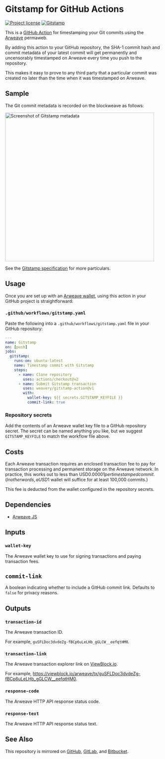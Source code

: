 # Gitstamp for GitHub Actions

[![Project license](https://img.shields.io/badge/license-Public%20Domain-blue.svg)](https://unlicense.org)
[![Gitstamp](https://github.com/weavery/gitstamp-action/workflows/Gitstamp/badge.svg)](https://github.com/weavery/gitstamp-action/actions?query=workflow%3AGitstamp)

This is a [GitHub Action] for timestamping your Git commits using the
[Arweave] permaweb.

By adding this action to your GitHub repository, the SHA-1 commit hash and
commit metadata of your latest commit will get permanently and uncensorably
timestamped on Arweave every time you push to the repository.

This makes it easy to prove to any third party that a particular commit was
created no later than the time when it was timestamped on Arweave.

## Sample

The Git commit metadata is recorded on the blockweave as follows:

<img alt="Screenshot of Gitstamp metadata" src="https://raw.githubusercontent.com/weavery/gitstamp-action/master/sample.png" width="480"/>

See the [Gitstamp specification] for more particulars.

[Gitstamp specification]: https://github.com/weavery/gitstamp.dev#specification

## Usage

Once you are set up with an [Arweave wallet], using this action in your
GitHub project is straightforward:

### `.github/workflows/gitstamp.yaml`

Paste the following into a `.github/workflows/gitstamp.yaml` file in your
GitHub repository:

```yaml
---
name: Gitstamp
on: [push]
jobs:
  gitstamp:
    runs-on: ubuntu-latest
    name: Timestamp commit with Gitstamp
    steps:
      - name: Clone repository
        uses: actions/checkout@v2
      - name: Submit Gitstamp transaction
        uses: weavery/gitstamp-action@v1
        with:
          wallet-key: ${{ secrets.GITSTAMP_KEYFILE }}
          commit-link: true
```

### Repository secrets

Add the contents of an Arweave wallet key file to a GitHub repository
secret. The secret can be named anything you like, but we suggest
`GITSTAMP_KEYFILE` to match the workflow file above.

## Costs

Each Arweave transaction requires an enclosed transaction fee to pay for
transaction processing and permanent storage on the Arweave network.
In practice, this works out to less than USD$0.00001 per timestamped commit.
(In other words, a USD$1 wallet will suffice for at least 100,000 commits.)

This fee is deducted from the wallet configured in the repository secrets.

## Dependencies

- [Arweave JS](https://github.com/ArweaveTeam/arweave-js)

## Inputs

### `wallet-key`

The Arweave wallet key to use for signing transactions and paying
transaction fees.

## `commit-link`

A boolean indicating whether to include a GitHub commit link.
Defaults to `false` for privacy reasons.

## Outputs

### `transaction-id`

The Arweave transaction ID.

For example, `guSFLDoc3dvdeZg-fBCp6uLeLHb_gGLCW__eefqtHM0`.

### `transaction-link`

The Arweave transaction explorer link on [ViewBlock.io](https://viewblock.io).

For example, <https://viewblock.io/arweave/tx/guSFLDoc3dvdeZg-fBCp6uLeLHb_gGLCW__eefqtHM0>.

### `response-code`

The Arweave HTTP API response status code.

### `response-text`

The Arweave HTTP API response status text.

## See Also

This repository is mirrored on [GitHub], [GitLab], and [Bitbucket].

[GitHub Action]:  https://github.com/features/actions
[Arweave]:        https://www.arweave.org
[Arweave wallet]: https://www.arweave.org/wallet
[GitHub]:         https://github.com/weavery/gitstamp-action
[GitLab]:         https://gitlab.com/weavery/gitstamp-action
[Bitbucket]:      https://bitbucket.org/weavery/gitstamp-action
